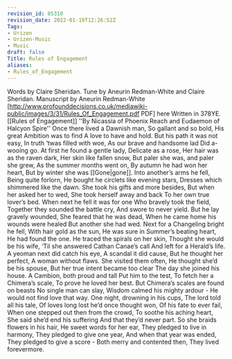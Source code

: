 ```yaml
---
revision_id: 85310
revision_date: 2022-01-19T12:26:52Z
Tags:
- Urizen
- Urizen-Music
- Music
draft: false
Title: Rules of Engagement
aliases:
- Rules_of_Engagement
---
```

Words by Claire Sheridan. Tune by Aneurin Redman-White and Claire Sheridan.
Manuscript by Aneurin Redman-White [http://www.profounddecisions.co.uk/mediawiki-public/images/3/31/Rules_Of_Engagement.pdf PDF] here
Written in 378YE.
[[Rules of Engagement]]
''By Nicassia of Phoenix Reach and Eudaemon of Halcyon Spire''
Once there lived a Dawnish man,
So gallant and so bold,
His great Ambition was to find
A love to have and hold.
But his path it was not easy,
In truth ‘twas filled with woe,
As our brave and handsome lad
Did a-wooing go.
At first he found a gentle lady,
Delicate as a rose,
Her hair was as the raven dark,
Her skin like fallen snow,
But paler she was, and paler she grew,
As the summer months went on,
By autumn he had won her heart,
But by winter she was [[Gone|gone]].
Into another’s arms he fell,
Being quite forlorn,
He bought he circlets like evening stars,
Dresses which shimmered like the dawn.
She took his gifts and more besides,
But when her asked her to wed,
She took herself away and back
To her own true lover’s bed.
When next he fell it was for one
Who bravely took the field,
Together they sounded the battle cry,
And swore to never yield.
But he lay gravely wounded,
She feared that he was dead,
When he came home his wounds were healed
But another she had wed.
Next for a Changeling bright he fell,
With hair gold as the sun,
He was sure in Summer’s beating heart,
He had found the one.
He traced the spirals on her skin,
Thought she would be his wife,
‘Til she answered Cathan Canae’s call
And left for a Herald’s life.
A yeoman next did catch his eye,
A scandal it did cause,
But he thought her perfect,
A woman without flaws.
She visited them often,
He thought she’d be his spouse,
But her true intent became too clear
The day she joined his house.
A Cambion, both proud and tall
Put him to the test,
To fetch her a Chimera’s scale,
To prove he loved her best.
But Chimera’s scales are found on beasts
No single man can slay,
Wisdom calmed his mighty ardour -
He would not find love that way.
One night, drowning in his cups,
The lord told all his tale,
Of loves long lost he’d once thought won,
Of his fate to ever fail,
When one stepped out then from the crowd,
To soothe his aching heart,
She said she’d end his suffering
And that they’d never part.
So she braids flowers in his hair,
He sweet words for her ear,
They pledged to live in harmony,
They pledged to give one year,
And when that year was ended,
They pledged to give a score -
Both merry and contented then,
They lived forevermore.